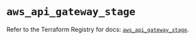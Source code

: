 # `aws_api_gateway_stage`

Refer to the Terraform Registry for docs: [`aws_api_gateway_stage`](https://registry.terraform.io/providers/hashicorp/aws/5.43.0/docs/resources/api_gateway_stage).
